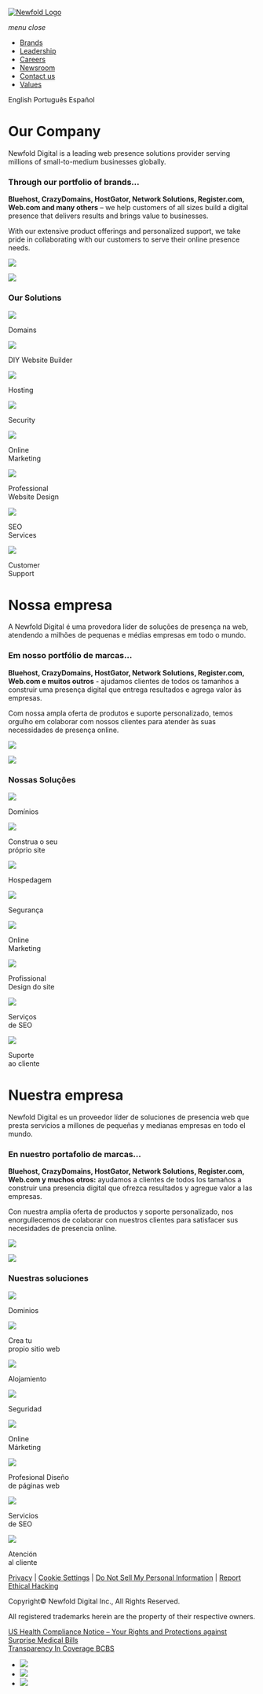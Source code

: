 [![Newfold Logo](/content/experience-fragments/newfold/site-header/master/_jcr_content/root/header/logo.coreimg.svg/1685650428786/newfold-logo.svg)](https://www.newfold.com/)

[](tel:8008628921)_menu_ _close_

* [Brands](https://www.newfold.com/brands)
* [Leadership](https://www.newfold.com/leadership)
* [Careers](https://www.newfold.com/careers)
* [Newsroom](https://www.newfold.com/newsroom)
* [Contact us](https://www.newfold.com/contact)
* [Values](https://www.newfold.com/values)

English Português Español

Our Company
===========

Newfold Digital is a leading web presence solutions provider serving millions of small-to-medium businesses globally. 

### **Through our portfolio of brands...**

**Bluehost, CrazyDomains, HostGator, Network Solutions, Register.com, Web.com and many others** – we help customers of all sizes build a digital presence that delivers results and brings value to businesses.  
  
With our extensive product offerings and personalized support, we take pride in collaborating with our customers to serve their online presence needs.

![](https://newfold.scene7.com/is/image/NewfoldDigital/content?ts=1685529187325&dpr=off&fmt=png-alpha)

![](https://newfold.scene7.com/is/content/NewfoldDigital/dots?ts=1685650426473&dpr=off)

### Our Solutions

![](https://newfold.scene7.com/is/content/NewfoldDigital/icon-domains?ts=1685529176178&dpr=off)

Domains

![](https://newfold.scene7.com/is/content/NewfoldDigital/icon-websites?ts=1685529175419&dpr=off)

DIY Website Builder  

![](https://newfold.scene7.com/is/content/NewfoldDigital/icon-hosting?ts=1685529177593&dpr=off)

Hosting

![](https://newfold.scene7.com/is/content/NewfoldDigital/icon-ssl?ts=1685529172768&dpr=off)

Security

![](https://newfold.scene7.com/is/content/NewfoldDigital/icon-onlinemarketing?ts=1685529173512&dpr=off)

Online  
Marketing

![](https://newfold.scene7.com/is/content/NewfoldDigital/icon-professionalwebsites?ts=1685529176897&dpr=off)

Professional  
Website Design

![](https://newfold.scene7.com/is/content/NewfoldDigital/icon-seo?ts=1685529172035&dpr=off)

SEO  
Services

![](https://newfold.scene7.com/is/content/NewfoldDigital/icon-support?ts=1685529174699&dpr=off)

Customer  
Support

**Nossa empresa**
=================

A Newfold Digital é uma provedora líder de soluções de presença na web, atendendo a milhões de pequenas e médias empresas em todo o mundo.

### **Em nosso portfólio de marcas...**

**Bluehost, CrazyDomains, HostGator, Network Solutions, Register.com, Web.com e muitos outros** \- ajudamos clientes de todos os tamanhos a construir uma presença digital que entrega resultados e agrega valor às empresas.

Com nossa ampla oferta de produtos e suporte personalizado, temos orgulho em colaborar com nossos clientes para atender às suas necessidades de presença online.

![](https://newfold.scene7.com/is/image/NewfoldDigital/content?ts=1685529187325&dpr=off&fmt=png-alpha)

![](https://newfold.scene7.com/is/content/NewfoldDigital/dots?ts=1685650426473&dpr=off)

### Nossas Soluções

![](https://newfold.scene7.com/is/content/NewfoldDigital/icon-domains?ts=1685529176178&dpr=off)

Domínios

![](https://newfold.scene7.com/is/content/NewfoldDigital/icon-websites?ts=1685529175419&dpr=off)

Construa o seu  
próprio site

![](https://newfold.scene7.com/is/content/NewfoldDigital/icon-hosting?ts=1685529177593&dpr=off)

Hospedagem

![](https://newfold.scene7.com/is/content/NewfoldDigital/icon-ssl?ts=1685529172768&dpr=off)

Segurança

![](https://newfold.scene7.com/is/content/NewfoldDigital/icon-onlinemarketing?ts=1685529173512&dpr=off)

Online  
Marketing

![](https://newfold.scene7.com/is/content/NewfoldDigital/icon-professionalwebsites?ts=1685529176897&dpr=off)

Profissional   
Design do site

![](https://newfold.scene7.com/is/content/NewfoldDigital/icon-seo?ts=1685529172035&dpr=off)

Serviços  
de SEO

![](https://newfold.scene7.com/is/content/NewfoldDigital/icon-support?ts=1685529174699&dpr=off)

Suporte  
ao cliente

**Nuestra empresa**
===================

Newfold Digital es un proveedor líder de soluciones de presencia web que presta servicios a millones de pequeñas y medianas empresas en todo el mundo.

### **En nuestro portafolio de marcas...**

**Bluehost, CrazyDomains, HostGator, Network Solutions, Register.com, Web.com y muchos otros:** ayudamos a clientes de todos los tamaños a construir una presencia digital que ofrezca resultados y agregue valor a las empresas.

Con nuestra amplia oferta de productos y soporte personalizado, nos enorgullecemos de colaborar con nuestros clientes para satisfacer sus necesidades de presencia online.

![](https://newfold.scene7.com/is/image/NewfoldDigital/content?ts=1685529187325&dpr=off&fmt=png-alpha)

![](https://newfold.scene7.com/is/content/NewfoldDigital/dots?ts=1685650426473&dpr=off)

### **Nuestras soluciones**

![](https://newfold.scene7.com/is/content/NewfoldDigital/icon-domains?ts=1685529176178&dpr=off)

Dominios

![](https://newfold.scene7.com/is/content/NewfoldDigital/icon-websites?ts=1685529175419&dpr=off)

Crea tu  
propio sitio web

![](https://newfold.scene7.com/is/content/NewfoldDigital/icon-hosting?ts=1685529177593&dpr=off)

Alojamiento

![](https://newfold.scene7.com/is/content/NewfoldDigital/icon-ssl?ts=1685529172768&dpr=off)

Seguridad

![](https://newfold.scene7.com/is/content/NewfoldDigital/icon-onlinemarketing?ts=1685529173512&dpr=off)

Online  
Márketing

![](https://newfold.scene7.com/is/content/NewfoldDigital/icon-professionalwebsites?ts=1685529176897&dpr=off)

Profesional Diseño  
de páginas web

![](https://newfold.scene7.com/is/content/NewfoldDigital/icon-seo?ts=1685529172035&dpr=off)

Servicios  
de SEO

![](https://newfold.scene7.com/is/content/NewfoldDigital/icon-support?ts=1685529174699&dpr=off)

Atención  
al cliente

[Privacy](https://newfold.com/privacy-center) | [Cookie Settings](#) | [Do Not Sell My Personal Information](https://www.newfold.com/privacy-center/addendum-for-california-users) | [Report Ethical Hacking](https://disclosure.web.com/)  
  
Copyright© Newfold Digital Inc., All Rights Reserved.    

All registered trademarks herein are the property of their respective owners.

[US Health Compliance Notice – Your Rights and Protections against Surprise Medical Bills](https://bcbs.widen.net/content/vqlrwatrzl/original/COCO_214626_21_Your-Rights-and-Protections-Against-Surprise-Medical-Bills.pdf?u=twjobu&download=true)  
[Transparency In Coverage BCBS](https://member.myhealthtoolkitfl.com/web/public/brands/universal/transparency-in-coverage/?branding=fl)

* [![](/content/dam/newfold/social/twitter-icon.svg)](https://twitter.com/NewfoldDigital/)
* [![](/content/dam/newfold/social/instagram%20icon.png)](https://www.instagram.com/newfolddigital/)
* [![](/content/dam/newfold/social/linkedin-icon.svg)](https://www.linkedin.com/company/newfold/)

[](https://www.comparably.com/companies/newfold-digital?utm_source=widgets&utm_medium=cfc&utm_campaign=star_rating)